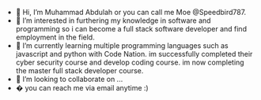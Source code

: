 - 👋 Hi, I’m Muhammad Abdulah or you can call me Moe @Speedbird787.
- 👀 I’m interested in furthering my knowledge in software and programming so i can become a full stack software developer and find employment in the field. 
- 🌱 I’m currently learning multiple programming languages such as javascript and python with Code Nation. im successfully completed their cyber security course and develop coding course. im now completing the master full stack developer course.
- 💞️ I’m looking to collaborate on ...
- � you can reach me via email anytime :)  

<!---
Speedbird787/Speedbird787 is a ✨ special ✨ repository because its `README.md` (this file) appears on your GitHub profile.
You can click the Preview link to take a look at your changes.
--->
